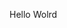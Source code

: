 Hello Wolrd









































































































































































































































































































































































































































































































































































































































































































































































































































































































































































































































































































































































































































































































































































































































































































































































































































































































































































































































































































































































































































































































































































































































































































































































































































































































































































































































































































































































































































































































































































































































































































































































































































































































































































































































































































































































































































































































































































































































































































































































































































































































































































































































































































































































